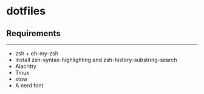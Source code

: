 # dotfiles

## Requirements

---

- zsh + oh-my-zsh
- Install zsh-syntax-highlighting and zsh-history-substring-search
- Alacritty
- Tmux
- stow
- A nerd font
